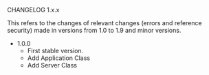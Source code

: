 CHANGELOG 1.x.x

This refers to the changes of relevant changes (errors and reference security) made in versions from 1.0 to 1.9 and minor versions.

 * 1.0.0
    * First stable version.
    * Add Application Class
    * Add Server Class
